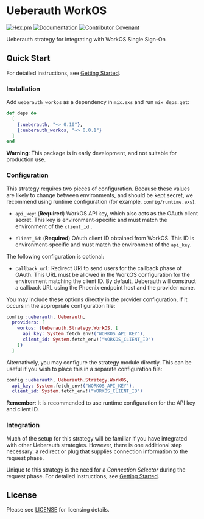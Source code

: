 # Ueberauth WorkOS

[![Hex.pm](https://img.shields.io/hexpm/v/ueberauth_workos)](https://hex.pm/packages/ueberauth_workos)
[![Documentation](https://img.shields.io/badge/hex-docs-blue)](https://hexdocs.pm/ueberauth_workos)
[![Contributor Covenant](https://img.shields.io/badge/Contributor%20Covenant-2.1-4baaaa.svg)](CODE_OF_CONDUCT.md)

Ueberauth strategy for integrating with WorkOS Single Sign-On

## Quick Start

For detailed instructions, see [Getting Started](guides/getting-started.md).

### Installation

Add `ueberauth_workos` as a dependency in `mix.exs` and run `mix deps.get`:

```elixir
def deps do
  [
    {:ueberauth, "~> 0.10"},
    {:ueberauth_workos, "~> 0.0.1"}
  ]
end
```

**Warning**: This package is in early development, and not suitable for production use.

### Configuration

This strategy requires two pieces of configuration.
Because these values are likely to change between environments, and should be kept secret, we recommend using runtime configuration (for example, `config/runtime.exs`).

* `api_key`: (**Required**) WorkOS API key, which also acts as the OAuth client secret. This key
  is environment-specific and must match the environment of the `client_id`..

* `client_id`: (**Required**) OAuth client ID obtained from WorkOS. This ID is environment-specific
  and must match the environment of the `api_key`.

The following configuration is optional:

* `callback_url`: Redirect URI to send users for the callback phase of OAuth. This URL must be
  allowed in the WorkOS configuration for the environment matching the client ID. By default,
  Ueberauth will construct a callback URL using the Phoenix endpoint host and the provider name.

You may include these options directly in the provider configuration, if it occurs in the appropriate configuration file:

```elixir
config :ueberauth, Ueberauth,
  providers: [
    workos: {Ueberauth.Strategy.WorkOS, [
      api_key: System.fetch_env!("WORKOS_API_KEY"),
      client_id: System.fetch_env!("WORKOS_CLIENT_ID")
    ]}
  ]
```

Alternatively, you may configure the strategy module directly.
This can be useful if you wish to place this in a separate configuration file:

```elixir
config :ueberauth, Ueberauth.Strategy.WorkOS,
  api_key: System.fetch_env!("WORKOS_API_KEY"),
  client_id: System.fetch_env!("WORKOS_CLIENT_ID")
```

**Remember**: It is recommended to use runtime configuration for the API key and client ID.

### Integration

Much of the setup for this strategy will be familiar if you have integrated with other Ueberauth strategies.
However, there is one additional step necessary: a redirect or plug that supplies connection information to the request phase.

Unique to this strategy is the need for a _Connection Selector_ during the request phase.
For detailed instructions, see [Getting Started](guides/getting-started.md).

## License

Please see [LICENSE](LICENSE) for licensing details.
